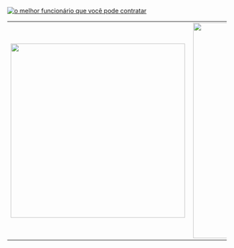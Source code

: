 <a href="https://ibb.co/87xfkYt"><img src="https://i.ibb.co/VqCz6w5/como-se-fazer-em-desenho-1.png" alt="o melhor funcionário que você pode contratar" border="0"></a>
<center>
<table>
    <tr>
        <td><img width="400px" align="left" src="https://github-readme-stats.vercel.app/api/top-langs/?username=R0queh&hide=html&layout=compact&theme=nightowl" /></td>
        <td><img width="495px" align="left" src="https://github-readme-stats.vercel.app/api?username=R0queh&[Anurag's github stats](https://github-readme-stats.vercel.app/api?username=anuraghazra&theme=nightowl&show_icons=true)"/></td>
    </tr>   
</table>
</center> 

